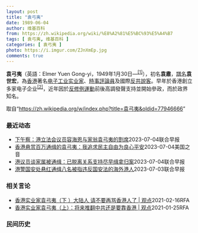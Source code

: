 ```yaml
---
layout: post
title: "袁弓夷"
date: 1989-06-04
author: 维基百科
from: https://zh.wikipedia.org/wiki/%E8%A2%81%E5%BC%93%E5%A4%B7
tags: [ 袁弓夷, 维基百科 ]
categories: [ 袁弓夷 ]
photo: https://i.imgur.com/ZJnXmEp.jpg
comments: true
---
```

<div class="mw-parser-output"><div id="noteTA-fe69cc4" class="noteTA"><div class="noteTA-group"><div data-noteta-group-source="module" data-noteta-group="地名"></div></div></div>

<p><b>袁弓夷</b>（英語：<span lang="en">Elmer Yuen Gong-yi</span>，1949年1月30日<span class="useeditintro" title="Template:BLP editintro">—</span><sup id="cite_ref-2" class="reference"><a href="#cite_note-2">[1]</a></sup>），初名<b>袁肅</b>，<a href="/wiki/%E8%AD%9C%E5%90%8D" title="譜名">譜名</a><b>袁世宏</b>，為<a href="/wiki/%E9%A6%99%E6%B8%AF" title="香港">香港</a>著名<a href="/wiki/%E7%94%B5%E5%AD%90%E5%B7%A5%E4%B8%9A" title="电子工业">电子工业</a><a href="/wiki/%E5%AF%A6%E6%A5%AD%E5%AE%B6" class="mw-redirect" title="實業家">实业家</a>、<a href="/wiki/%E6%99%82%E4%BA%8B%E8%A9%95%E8%AB%96%E5%93%A1" title="時事評論員">時事評論員</a>及國際<a href="/wiki/%E5%8F%8D%E5%85%B1" class="mw-redirect" title="反共">反共</a><a href="/wiki/%E6%B8%B8%E8%AF%B4%E9%9B%86%E5%9B%A2" title="游说集团">說客</a>。早年於香港創立多家电子企业<sup id="cite_ref-Yuen_family_3-0" class="reference"><a href="#cite_note-Yuen_family-3">[2]</a></sup>，近年因於<a href="/wiki/%E5%8F%8D%E4%BF%AE%E4%BE%8B%E9%81%8B%E5%8B%95" class="mw-redirect" title="反修例運動">反修例運動</a>前後高調發聲支持並開始參政，而於政界知名。
</p>
</div><!--esi <esi:include src="/esitest-fa8a495983347898/content" /> --><noscript><img src="//zh.wikipedia.org/wiki/Special:CentralAutoLogin/start?type=1x1" alt="" title="" width="1" height="1" style="border: none; position: absolute;"></noscript>
<div class="printfooter" data-nosnippet="">取自“<a dir="ltr" href="https://zh.wikipedia.org/w/index.php?title=袁弓夷&amp;oldid=77946666">https://zh.wikipedia.org/w/index.php?title=袁弓夷&amp;oldid=77946666</a>”</div><div id="recent-news"><h3>最近动态</h3><ul><li><a href="https://nodebe4.github.io/waimei/2023-07-04/%E4%B8%8B%E5%8D%88%E5%AF%9F-%E6%B8%AF%E7%AB%8B%E6%B3%95%E4%BC%9A%E8%AE%AE%E5%91%98%E5%AE%B9%E6%B5%B7%E6%81%A9%E4%B8%8E%E5%AE%B6%E7%BF%81%E8%A2%81%E5%BC%93%E5%A4%B7%E7%9A%84%E5%89%B2%E5%B8%AD" title="下午察：港立法会议员容海恩与家翁袁弓夷的割席—— 香港立法会议员容海恩（右一）2018年嫁入袁家，成为袁弓夷（左二）儿媳。（叶刘淑仪脸书） 香港警方首次悬红通缉被指违反《香港国安法》潜逃海外的港...">下午察：港立法会议员容海恩与家翁袁弓夷的割席</a><time>2023-07-04</time><a class="tag">联合早报</a></li>
<li><a href="https://nodebe4.github.io/waimei/2023-07-04/%E9%A6%99%E6%B8%AF%E6%82%AC%E8%B5%8F%E7%99%BE%E4%B8%87%E9%80%9A%E7%BC%89%E7%9A%84%E8%A2%81%E5%BC%93%E5%A4%B7-%E6%88%91%E8%BF%BD%E6%B1%82%E6%B0%91%E4%B8%BB%E8%87%AA%E7%94%B1%E4%B8%BA%E8%89%AF%E5%BF%83%E5%B9%B3%E5%AE%89" title="香港悬赏百万通缉的袁弓夷：我追求民主自由为良心平安—— Tue, 04 Jul 2023 12:02:02 GMT 香港工商界人士、香港自由民主活动家、“香港议会”筹委会成员袁弓夷 香港政府主管...">香港悬赏百万通缉的袁弓夷：我追求民主自由为良心平安</a><time>2023-07-04</time><a class="tag">美国之音</a></li>
<li><a href="https://nodebe4.github.io/waimei/2023-07-04/%E6%B8%AF%E8%AE%AE%E5%91%98%E8%B0%88%E5%AE%B6%E5%B1%9E%E8%A2%AB%E9%80%9A%E7%BC%89-%E5%B7%B2%E8%84%B1%E7%A6%BB%E5%85%B3%E7%B3%BB%E6%94%AF%E6%8C%81%E5%B0%BD%E6%97%A9%E7%BC%89%E6%8B%BF%E5%BD%92%E6%A1%88" title="港议员谈家属被通缉：已脱离关系支持尽早缉拿归案—— 被香港特区政府通缉的企业家袁弓夷儿媳、香港立法会议员容海恩重申，自己已与袁弓夷脱离关系，并表示支持港府尽早将相关人士缉拿归案。 据网媒“香港0...">港议员谈家属被通缉：已脱离关系支持尽早缉拿归案</a><time>2023-07-04</time><a class="tag">联合早报</a></li>
<li><a href="https://nodebe4.github.io/waimei/2023-07-03/%E6%B8%AF%E8%AD%A6%E5%9B%BD%E5%AE%89%E5%A4%84%E6%82%AC%E7%BA%A2%E9%80%9A%E7%BC%89%E5%85%AB%E5%90%8D%E8%A2%AB%E6%8C%87%E8%BF%9D%E5%8F%8D%E5%9B%BD%E5%AE%89%E6%B3%95%E7%9A%84%E6%B5%B7%E5%A4%96%E6%B8%AF%E4%BA%BA" title="港警国安处悬红通缉八名被指违反国安法的海外港人—— 香港警方国安处星期一（7月3日）宣布悬红通缉名单，被通缉的八名海外港人任建峰（第一排左起）、袁弓夷、郭凤仪、郭荣铿、许智峰（第二排左起）、蒙兆...">港警国安处悬红通缉八名被指违反国安法的海外港人</a><time>2023-07-03</time><a class="tag">联合早报</a></li>
</ul></div><div id="open-opinion"><h3>相关言论</h3><ul><li><a href="https://nodebe4.github.io/opinion/2021-02-16/%E9%A6%99%E6%B8%AF%E5%AE%9E%E4%B8%9A%E5%AE%B6%E8%A2%81%E5%BC%93%E5%A4%B7-%E4%B8%8B-%E5%A4%A7%E9%99%86%E4%BA%BA-%E8%AF%B7%E4%B8%8D%E8%A6%81%E5%86%8D%E9%AA%82%E9%A6%99%E6%B8%AF%E4%BA%BA%E4%BA%86-%E8%A7%82%E7%82%B9/" title="自由亚洲电台">香港实业家袁弓夷（下 ）大陆人 请不要再骂香港人了 | 观点</a><time>2021-02-16</time><a class="tag">RFA</a></li>
<li><a href="https://nodebe4.github.io/opinion/2021-01-25/%E9%A6%99%E6%B8%AF%E5%AE%9E%E4%B8%9A%E5%AE%B6%E8%A2%81%E5%BC%93%E5%A4%B7-%E4%B8%8A-%E5%B0%86%E6%9D%A5%E6%8E%A8%E7%BF%BB%E4%B8%AD%E5%85%B1%E8%BF%98%E6%98%AF%E8%A6%81%E9%9D%A0%E9%A6%99%E6%B8%AF-%E8%A7%82%E7%82%B9/" title="自由亚洲电台">香港实业家袁弓夷（上）：将来推翻中共还是要靠香港 | 观点</a><time>2021-01-25</time><a class="tag">RFA</a></li>
</ul></div><div id="mjls-record"><h3>民间历史</h3><ul></ul></div>